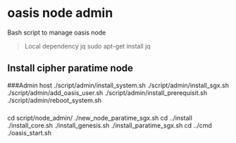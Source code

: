 # oasis node admin

Bash script to manage oasis node

> Local dependency jq
sudo apt-get install jq

## Install cipher paratime node

###Admin host
./script/admin/install_system.sh
./script/admin/install_sgx.sh
./script/admin/add_oasis_user.sh
./script/admin/install_prerequisit.sh
./script/admin/reboot_system.sh

###
cd script/node_admin/ 
./new_node_paratime_sgx.sh
cd ../install
./install_core.sh
./install_genesis.sh
./install_paratime_sgx.sh
cd ../cmd
./oasis_start.sh

